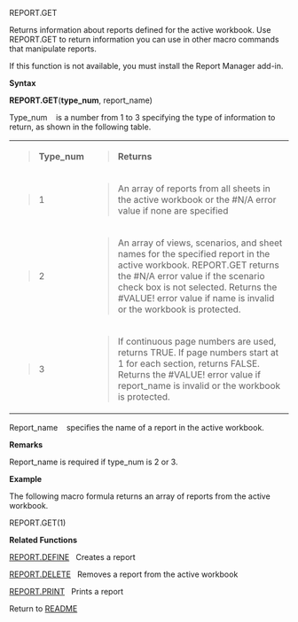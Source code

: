 REPORT.GET

Returns information about reports defined for the active workbook. Use
REPORT.GET to return information you can use in other macro commands
that manipulate reports.

If this function is not available, you must install the Report Manager
add-in.

**Syntax**

**REPORT.GET**(**type\_num**, report\_name)

Type\_num    is a number from 1 to 3 specifying the type of information
to return, as shown in the following table.

<table>
<tbody>
<tr class="odd">
<td><blockquote>
<p><strong>Type_num</strong></p>
</blockquote></td>
<td><blockquote>
<p><strong>Returns</strong></p>
</blockquote></td>
</tr>
<tr class="even">
<td><blockquote>
<p>1</p>
</blockquote></td>
<td><blockquote>
<p>An array of reports from all sheets in the active workbook or the #N/A error value if none are specified</p>
</blockquote></td>
</tr>
<tr class="odd">
<td><blockquote>
<p>2</p>
</blockquote></td>
<td><blockquote>
<p>An array of views, scenarios, and sheet names for the specified report in the active workbook. REPORT.GET returns the #N/A error value if the scenario check box is not selected. Returns the #VALUE! error value if name is invalid or the workbook is protected.</p>
</blockquote></td>
</tr>
<tr class="even">
<td><blockquote>
<p>3</p>
</blockquote></td>
<td><blockquote>
<p>If continuous page numbers are used, returns TRUE. If page numbers start at 1 for each section, returns FALSE. Returns the #VALUE! error value if report_name is invalid or the workbook is protected.</p>
</blockquote></td>
</tr>
</tbody>
</table>

Report\_name    specifies the name of a report in the active workbook.

**Remarks**

Report\_name is required if type\_num is 2 or 3.

**Example**

The following macro formula returns an array of reports from the active
workbook.

REPORT.GET(1)

**Related Functions**

[REPORT.DEFINE](REPORT.DEFINE.md)   Creates a report

[REPORT.DELETE](REPORT.DELETE.md)   Removes a report from the active workbook

[REPORT.PRINT](REPORT.PRINT.md)   Prints a report



Return to [README](README.md)


